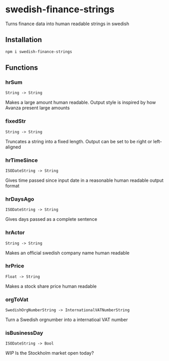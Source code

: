 # swedish-finance-strings
Turns finance data into human readable strings in swedish

## Installation
```bash
npm i swedish-finance-strings
```

## Functions

### hrSum
`String -> String`

Makes a large amount human readable. Output style is inspired by how Avanza present large amounts

### fixedStr
`String -> String`

Truncates a string into a fixed length. Output can be set to be right or left-aligned

### hrTimeSince
`ISODateString -> String`

Gives time passed since input date in a reasonable human readable output format

### hrDaysAgo
`ISODateString -> String`

Gives days passed as a complete sentence

### hrActor
`String -> String`

Makes an official swedish company name human readable

### hrPrice
`Float -> String`

Makes a stock share price human readable

### orgToVat
`SwedishOrgNumberString -> InternationalVATNumberString`

Turn a Swedish orgnumber into a internatioal VAT number

### isBusinessDay
`ISODateString -> Bool`

*WIP* Is the Stockholm market open today?
